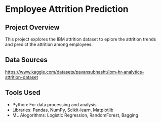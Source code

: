 # Employee Attrition Prediction

## Project Overview
This project explores the IBM attrition dataset to eplore the attrition trends and predict the attrition among employees.

## Data Sources
https://www.kaggle.com/datasets/pavansubhasht/ibm-hr-analytics-attrition-dataset

## Tools Used
- Python: For data processing and analysis.
- Libraries: Pandas, NumPy, Scikit-learn, Matplotlib
- ML Alogorithms: Logistic Regression, RandomForest, Bagging
